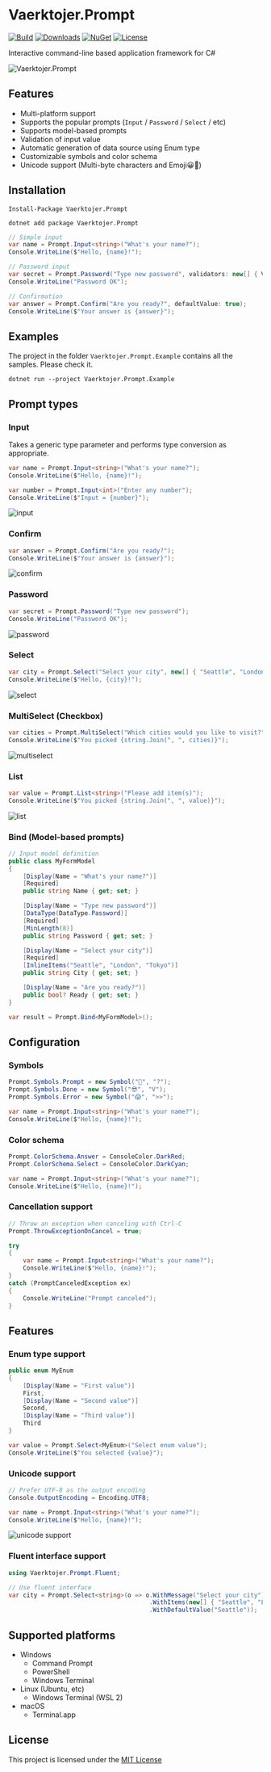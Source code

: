 # Vaerktojer.Prompt

[![Build](https://github.com/akifisitan/Vaerktojer.Prompt/workflows/Build/badge.svg)](https://github.com/akifisitan/Vaerktojer.Prompt/actions/workflows/build.yml)
[![Downloads](https://badgen.net/nuget/dt/Vaerktojer.Prompt)](https://www.nuget.org/packages/Vaerktojer.Prompt/)
[![NuGet](https://badgen.net/nuget/v/Vaerktojer.Prompt)](https://www.nuget.org/packages/Vaerktojer.Prompt/)
[![License](https://badgen.net/github/license/akifisitan/Vaerktojer.Prompt)](https://github.com/akifisitan/Vaerktojer.Prompt/blob/master/LICENSE)

Interactive command-line based application framework for C#

![Vaerktojer.Prompt](https://user-images.githubusercontent.com/1356444/62227794-87506e00-b3f7-11e9-84ae-06c9a900448b.gif)

## Features

-   Multi-platform support
-   Supports the popular prompts (`Input` / `Password` / `Select` / etc)
-   Supports model-based prompts
-   Validation of input value
-   Automatic generation of data source using Enum type
-   Customizable symbols and color schema
-   Unicode support (Multi-byte characters and Emoji😀🎉)

## Installation

```
Install-Package Vaerktojer.Prompt
```

```
dotnet add package Vaerktojer.Prompt
```

```csharp
// Simple input
var name = Prompt.Input<string>("What's your name?");
Console.WriteLine($"Hello, {name}!");

// Password input
var secret = Prompt.Password("Type new password", validators: new[] { Validators.Required(), Validators.MinLength(8) });
Console.WriteLine("Password OK");

// Confirmation
var answer = Prompt.Confirm("Are you ready?", defaultValue: true);
Console.WriteLine($"Your answer is {answer}");
```

## Examples

The project in the folder `Vaerktojer.Prompt.Example` contains all the samples. Please check it.

```
dotnet run --project Vaerktojer.Prompt.Example
```

## Prompt types

### Input

Takes a generic type parameter and performs type conversion as appropriate.

```csharp
var name = Prompt.Input<string>("What's your name?");
Console.WriteLine($"Hello, {name}!");

var number = Prompt.Input<int>("Enter any number");
Console.WriteLine($"Input = {number}");
```

![input](https://user-images.githubusercontent.com/1356444/62228275-50c72300-b3f8-11e9-8d51-63892e8eeaaa.gif)

### Confirm

```csharp
var answer = Prompt.Confirm("Are you ready?");
Console.WriteLine($"Your answer is {answer}");
```

![confirm](https://user-images.githubusercontent.com/1356444/62229064-e0210600-b3f9-11e9-8c52-b9c9257811c0.gif)

### Password

```csharp
var secret = Prompt.Password("Type new password");
Console.WriteLine("Password OK");
```

![password](https://user-images.githubusercontent.com/1356444/62228952-9fc18800-b3f9-11e9-98ea-3aa52ee84e93.gif)

### Select

```csharp
var city = Prompt.Select("Select your city", new[] { "Seattle", "London", "Tokyo" });
Console.WriteLine($"Hello, {city}!");
```

![select](https://user-images.githubusercontent.com/1356444/62228719-2de93e80-b3f9-11e9-8be5-f19e6ef58aeb.gif)

### MultiSelect (Checkbox)

```csharp
var cities = Prompt.MultiSelect("Which cities would you like to visit?", new[] { "Seattle", "London", "Tokyo", "New York", "Singapore", "Shanghai" }, pageSize: 3);
Console.WriteLine($"You picked {string.Join(", ", cities)}");
```

![multiselect](https://user-images.githubusercontent.com/1356444/127033929-3278e39c-e260-4aed-9c3c-3cfd7d3f3549.gif)

### List

```csharp
var value = Prompt.List<string>("Please add item(s)");
Console.WriteLine($"You picked {string.Join(", ", value)}");
```

![list](https://user-images.githubusercontent.com/1356444/127033968-cf70bd1b-bcd1-4c4f-bdbe-74aae52cdb86.gif)

### Bind (Model-based prompts)

```csharp
// Input model definition
public class MyFormModel
{
    [Display(Name = "What's your name?")]
    [Required]
    public string Name { get; set; }

    [Display(Name = "Type new password")]
    [DataType(DataType.Password)]
    [Required]
    [MinLength(8)]
    public string Password { get; set; }

    [Display(Name = "Select your city")]
    [Required]
    [InlineItems("Seattle", "London", "Tokyo")]
    public string City { get; set; }

    [Display(Name = "Are you ready?")]
    public bool? Ready { get; set; }
}

var result = Prompt.Bind<MyFormModel>();
```

## Configuration

### Symbols

```csharp
Prompt.Symbols.Prompt = new Symbol("🤔", "?");
Prompt.Symbols.Done = new Symbol("😎", "V");
Prompt.Symbols.Error = new Symbol("😱", ">>");

var name = Prompt.Input<string>("What's your name?");
Console.WriteLine($"Hello, {name}!");
```

### Color schema

```csharp
Prompt.ColorSchema.Answer = ConsoleColor.DarkRed;
Prompt.ColorSchema.Select = ConsoleColor.DarkCyan;

var name = Prompt.Input<string>("What's your name?");
Console.WriteLine($"Hello, {name}!");
```

### Cancellation support

```csharp
// Throw an exception when canceling with Ctrl-C
Prompt.ThrowExceptionOnCancel = true;

try
{
    var name = Prompt.Input<string>("What's your name?");
    Console.WriteLine($"Hello, {name}!");
}
catch (PromptCanceledException ex)
{
    Console.WriteLine("Prompt canceled");
}
```

## Features

### Enum type support

```csharp
public enum MyEnum
{
    [Display(Name = "First value")]
    First,
    [Display(Name = "Second value")]
    Second,
    [Display(Name = "Third value")]
    Third
}

var value = Prompt.Select<MyEnum>("Select enum value");
Console.WriteLine($"You selected {value}");
```

### Unicode support

```csharp
// Prefer UTF-8 as the output encoding
Console.OutputEncoding = Encoding.UTF8;

var name = Prompt.Input<string>("What's your name?");
Console.WriteLine($"Hello, {name}!");
```

![unicode support](https://user-images.githubusercontent.com/1356444/89803983-86a3f900-db6e-11ea-8fc8-5b6f9ef5644f.gif)

### Fluent interface support

```csharp
using Vaerktojer.Prompt.Fluent;

// Use fluent interface
var city = Prompt.Select<string>(o => o.WithMessage("Select your city")
                                       .WithItems(new[] { "Seattle", "London", "Tokyo" })
                                       .WithDefaultValue("Seattle"));
```

## Supported platforms

-   Windows
    -   Command Prompt
    -   PowerShell
    -   Windows Terminal
-   Linux (Ubuntu, etc)
    -   Windows Terminal (WSL 2)
-   macOS
    -   Terminal.app

## License

This project is licensed under the [MIT License](https://github.com/akifisitan/Vaerktojer.Prompt/blob/master/LICENSE)
